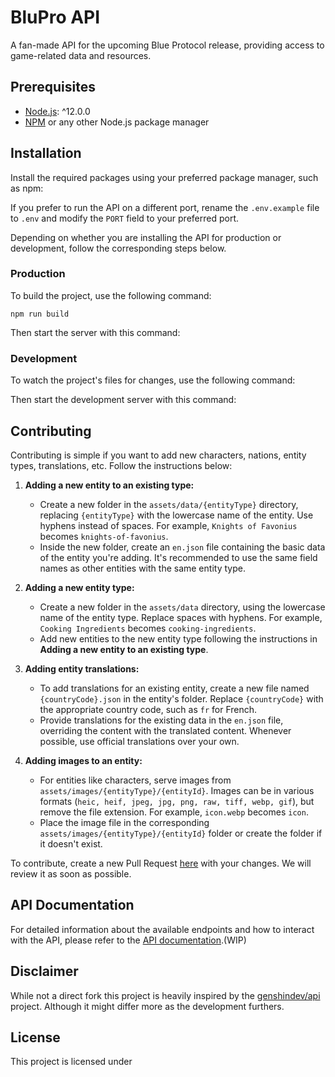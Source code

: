 # BluPro API

A fan-made API for the upcoming Blue Protocol release, providing access to game-related data and resources.

## Prerequisites

- [Node.js](https://nodejs.org/): ^12.0.0
- [NPM](https://npmjs.org/) or any other Node.js package manager

## Installation

Install the required packages using your preferred package manager, such as npm:

If you prefer to run the API on a different port, rename the `.env.example` file to `.env` and modify the `PORT` field to your preferred port.

Depending on whether you are installing the API for production or development, follow the corresponding steps below.

### Production

To build the project, use the following command:

```
npm run build
```

Then start the server with this command:

### Development

To watch the project's files for changes, use the following command:

Then start the development server with this command:

## Contributing

Contributing is simple if you want to add new characters, nations, entity types, translations, etc. Follow the instructions below:

1. **Adding a new entity to an existing type:**

   - Create a new folder in the `assets/data/{entityType}` directory, replacing `{entityType}` with the lowercase name of the entity. Use hyphens instead of spaces. For example, `Knights of Favonius` becomes `knights-of-favonius`.
   - Inside the new folder, create an `en.json` file containing the basic data of the entity you're adding. It's recommended to use the same field names as other entities with the same entity type.

2. **Adding a new entity type:**

   - Create a new folder in the `assets/data` directory, using the lowercase name of the entity type. Replace spaces with hyphens. For example, `Cooking Ingredients` becomes `cooking-ingredients`.
   - Add new entities to the new entity type following the instructions in **Adding a new entity to an existing type**.

3. **Adding entity translations:**

   - To add translations for an existing entity, create a new file named `{countryCode}.json` in the entity's folder. Replace `{countryCode}` with the appropriate country code, such as `fr` for French.
   - Provide translations for the existing data in the `en.json` file, overriding the content with the translated content. Whenever possible, use official translations over your own.

4. **Adding images to an entity:**

   - For entities like characters, serve images from `assets/images/{entityType}/{entityId}`. Images can be in various formats (`heic, heif, jpeg, jpg, png, raw, tiff, webp, gif`), but remove the file extension. For example, `icon.webp` becomes `icon`.
   - Place the image file in the corresponding `assets/images/{entityType}/{entityId}` folder or create the folder if it doesn't exist.

To contribute, create a new Pull Request [here](https://github.com/genshindev/api/pulls) with your changes. We will review it as soon as possible.

## API Documentation

For detailed information about the available endpoints and how to interact with the API, please refer to the [API documentation](link-to-documentation).(WIP)

## Disclaimer

While not a direct fork this project is heavily inspired by the [genshindev/api](https://github.com/genshindev/api) project. Although it might differ more as the development furthers.

## License

This project is licensed under
